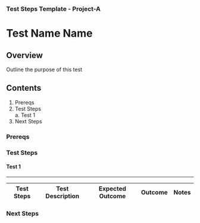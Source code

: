 ### Test Steps Template - Project-A


# Test Name Name

## Overview

Outline the purpose of this test

## Contents
1. Prereqs
2. Test Steps  
a. Test 1
5. Next Steps

### Prereqs

### Test Steps

#### Test 1

---
| Test Steps | Test Description | Expected Outcome | Outcome | Notes |  
|------------|-------------------|----------------------|------------|--------|
  



### Next Steps